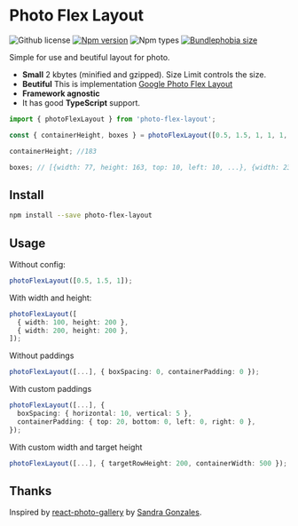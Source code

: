 # Photo Flex Layout

![Github license](https://badgen.net/github/license/skrylnikov/photo-flex-layout)
[![Npm version](https://badgen.net/npm/v/photo-flex-layout)](https://www.npmjs.com/package/photo-flex-layout)
![Npm types](https://badgen.net/npm/types/photo-flex-layout)
[![Bundlephobia size](https://badgen.net/bundlephobia/minzip/photo-flex-layout)](https://bundlephobia.com/package/photo-flex-layout)

Simple for use and beutiful layout for photo.

- **Small** 2 kbytes (minified and gzipped). Size Limit controls the size.
- **Beutiful** This is implementation [Google Photo Flex Layout](https://medium.com/google-design/google-photos-45b714dfbed1)
- **Framework agnostic**
- It has good **TypeScript** support.

```typescript
import { photoFlexLayout } from 'photo-flex-layout';

const { containerHeight, boxes } = photoFlexLayout([0.5, 1.5, 1, 1, 1, 1, 1]);

containerHeight; //183

boxes; // [{width: 77, height: 163, top: 10, left: 10, ...}, {width: 230, height: 163, top: 10, left: 97, ...}, ...]
```

## Install

```bash
npm install --save photo-flex-layout
```

## Usage

Without config:

```typescript
photoFlexLayout([0.5, 1.5, 1]);
```

With width and height:

```typescript
photoFlexLayout([
  { width: 100, height: 200 },
  { width: 200, height: 200 },
]);
```

Without paddings

```typescript
photoFlexLayout([...], { boxSpacing: 0, containerPadding: 0 });
```

With custom paddings

```typescript
photoFlexLayout([...], {
  boxSpacing: { horizontal: 10, vertical: 5 },
  containerPadding: { top: 20, bottom: 0, left: 0, right: 0 },
});
```

With custom width and target height

```typescript
photoFlexLayout([...], { targetRowHeight: 200, containerWidth: 500 });
```

## Thanks

Inspired by [react-photo-gallery](https://github.com/neptunian/react-photo-gallery) by [Sandra Gonzales](https://github.com/neptunian).
